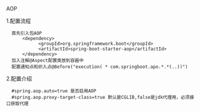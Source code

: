 AOP
 
   1.配置流程
   
      首先引入包AOP
          <dependency>
                <groupId>org.springframework.boot</groupId>
                <artifactId>spring-boot-starter-aop</artifactId>
          </dependency>
      加入注解@Aspect配置类放到容器中
      配置通知点和织入点@Before("execution( * com.springboot.apo.*.*(..))")

    
   2.配置介绍
     
      #spring.aop.auto=true 是否启用AOP
      #spring.aop.proxy-target-class=true 默认是CGLIB,false是jdk代理用，必须接口获取代理